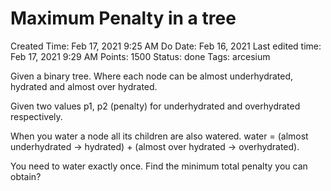 # Maximum Penalty in a tree

Created Time: Feb 17, 2021 9:25 AM
Do Date: Feb 16, 2021
Last edited time: Feb 17, 2021 9:29 AM
Points: 1500
Status: done
Tags: arcesium

Given a binary tree. Where each node can be almost underhydrated, hydrated and almost over hydrated. 

Given two values p1, p2 (penalty) for underhydrated and overhydrated respectively. 

When you water a node all its children are also watered. water = (almost underhydrated → hydrated) + (almost over hydrated → overhydrated). 

You need to water exactly once. Find the minimum total penalty you can obtain?